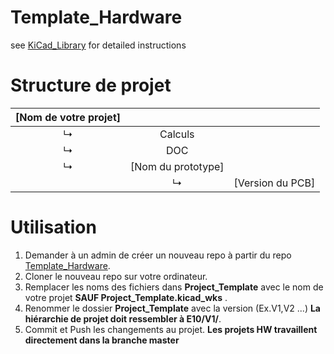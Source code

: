 # Template_Hardware
see [KiCad_Library](https://github.com/EclipseETS/KiCad_Library) for detailed instructions

# Structure de projet
| [Nom de votre projet] |                    |        |
|:---:                  | :---:              | :---:  |
|↳                      | Calculs            |        |
|↳                      | DOC                |        |
|↳                      | [Nom du prototype] |        |
|                       |↳                   | [Version du PCB] |

# Utilisation  
1. Demander à un admin de créer un nouveau repo à partir du repo [Template_Hardware](https://github.com/EclipseETS/Template_Hardware).
2. Cloner le nouveau repo sur votre ordinateur.
3. Remplacer les noms des fichiers dans **Project_Template** avec le nom de votre projet **SAUF Project_Template.kicad_wks** .
4. Renommer le dossier **Project_Template** avec la version (Ex.V1,V2 ...) **La hiérarchie de projet doit ressembler à E10/V1/**.
5. Commit et Push les changements au projet. **Les projets HW travaillent directement dans la branche master**

